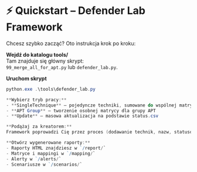 # ⚡ Quickstart – Defender Lab Framework

Chcesz szybko zacząć? Oto instrukcja krok po kroku:

**Wejdź do katalogu tools/**  
   Tam znajduje się główny skrypt:  
   `99_merge_all_for_apt.py` lub `defender_lab.py`.

**Uruchom skrypt**  
   ```powershell
   python.exe .\tools\defender_lab.py

**Wybierz tryb pracy:**
- **SingleTechnique** – pojedyncze techniki, sumowane do wspólnej matrycy
- **APT Group** – tworzenie osobnej matrycy dla grupy APT
- **Update** – masowa aktualizacja na podstawie status.csv

**Podążaj za kreatorem:**  
Framework poprowadzi Cię przez proces (dodawanie technik, nazw, statusów itp.)

**Otwórz wygenerowane raporty:**
- Raporty HTML znajdziesz w `/report/`
- Matryce i mappingi w `/mapping/`
- Alerty w `/alerts/`
- Scenariusze w `/scenarios/`
